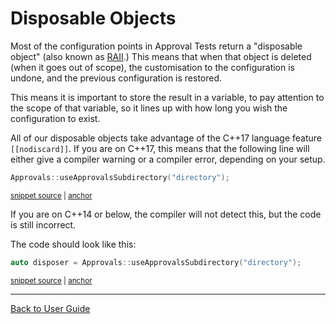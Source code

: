 <!--
GENERATED FILE - DO NOT EDIT
This file was generated by [MarkdownSnippets](https://github.com/SimonCropp/MarkdownSnippets).
Source File: /doc/mdsource/DisposableObjects.source.md
To change this file edit the source file and then execute ./run_markdown_templates.sh.
-->

<a id="top"></a>

# Disposable Objects

Most of the configuration points in Approval Tests return a "disposable object" (also known as [RAII](/doc/Glossary.md#raii-resource-acquisition-is-initialization).) This means that when that object is deleted (when it goes out of scope), the customisation to the configuration is undone, and the previous configuration is restored.

This means it is important to store the result in a variable, to pay attention to the scope of that variable, so it lines up with how long you wish the configuration to exist.

All of our disposable objects take advantage of the C++17 language feature `[[nodiscard]]`. If you are on C++17, this means that the following line will either give a compiler warning or a compiler error, depending on your setup.

<!-- snippet: disposable_incorrect -->
<a id='snippet-disposable_incorrect'/></a>
```cpp
Approvals::useApprovalsSubdirectory("directory");
```
<sup><a href='/tests/DocTest_Tests/docs/DisposableSamples.cpp#L12-L14' title='File snippet `disposable_incorrect` was extracted from'>snippet source</a> | <a href='#snippet-disposable_incorrect' title='Navigate to start of snippet `disposable_incorrect`'>anchor</a></sup>
<!-- endsnippet -->

If you are on C++14 or below, the compiler will not detect this, but the code is still incorrect.

The code should look like this:

<!-- snippet: disposable_correct -->
<a id='snippet-disposable_correct'/></a>
```cpp
auto disposer = Approvals::useApprovalsSubdirectory("directory");
```
<sup><a href='/tests/DocTest_Tests/docs/DisposableSamples.cpp#L7-L9' title='File snippet `disposable_correct` was extracted from'>snippet source</a> | <a href='#snippet-disposable_correct' title='Navigate to start of snippet `disposable_correct`'>anchor</a></sup>
<!-- endsnippet -->

---

[Back to User Guide](/doc/README.md#top)
